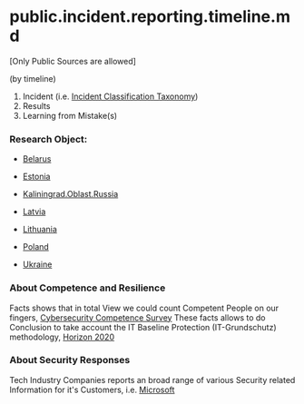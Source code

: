 # public.incident.reporting.timeline.md
[Only Public Sources are allowed]

(by timeline)
1. Incident (i.e. [Incident Classification Taxonomy](https://www.trusted-introducer.org/Incident-Classification-Taxonomy.pdf))
2. Results 
3. Learning from Mistake(s)


### Research Object:

* [Belarus](https://github.com/PolVilniusTech/public.incident.reporting.timeline.md/tree/main/timeline/Belarus.md)

* [Estonia](https://github.com/PolVilniusTech/public.incident.reporting.timeline.md/tree/main/timeline/Estonia.md)

* [Kaliningrad.Oblast.Russia](https://github.com/PolVilniusTech/public.incident.reporting.timeline.md/tree/main/timeline/Kaliningrad.Oblast.Russia.md)

* [Latvia](https://github.com/PolVilniusTech/public.incident.reporting.timeline.md/tree/main/timeline/Latvia.md)

* [Lithuania](https://github.com/PolVilniusTech/public.incident.reporting.timeline.md/tree/main/timeline/Lithuania.md)

* [Poland](https://github.com/PolVilniusTech/public.incident.reporting.timeline.md/tree/main/timeline/Poland.md)

* [Ukraine](https://github.com/PolVilniusTech/public.incident.reporting.timeline.md/tree/main/timeline/Ukraine.md)


### About Competence and Resilience

Facts shows that in total View we could count Competent People on our fingers, [Cybersecurity Competence Survey](https://ec.europa.eu/jrc/en/research-topic/cybersecurity/cybersecurity-competence-survey)
These facts allows to do Conclusion to take account the IT Baseline Protection (IT-Grundschutz) methodology, [Horizon 2020](https://ec.europa.eu/jrc/en/publication/proposal-european-cybersecurity-taxonomy)

### About Security Responses

Tech Industry Companies reports an broad range of various Security related Information for it's Customers, i.e. [Microsoft](https://www.microsoft.com/en-us/msrc)
